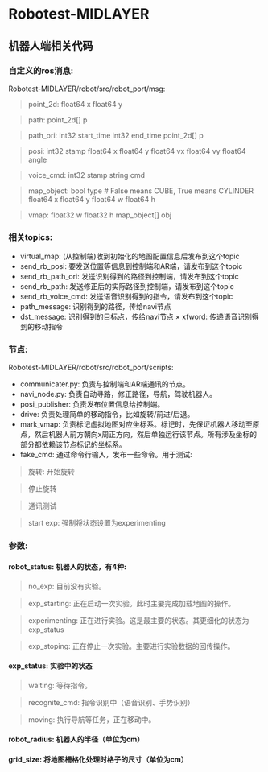# Robotest-MIDLAYER
## 机器人端相关代码

### 自定义的ros消息:
Robotest-MIDLAYER/robot/src/robot_port/msg:
>point_2d:
>    float64 x
>    float64 y

>path:
>    point_2d[] p

>path_ori:
>    int32 start_time
>    int32 end_time
>    point_2d[] p

>posi:
>    int32 stamp
>    float64 x
>    float64 y
>    float64 vx
>    float64 vy
>    float64 angle

>voice_cmd:
>    int32 stamp
>    string cmd

>map_object:
>    bool type 	# False means CUBE, True means CYLINDER
>    float64 x
>    float64 y
>    float64 w
>    float64 h

>vmap:
>    float32 w
>    float32 h
>    map_object[] obj

### 相关topics:
* virtual_map: (从控制端)收到初始化的地图配置信息后发布到这个topic
* send_rb_posi: 要发送位置等信息到控制端和AR端，请发布到这个topic
* send_rb_path_ori: 发送识别得到的路径到控制端，请发布到这个topic
* send_rb_path: 发送修正后的实际路径到控制端，请发布到这个topic
* send_rb_voice_cmd: 发送语音识别得到的指令，请发布到这个topic
* path_message: 识别得到的路径，传给navi节点
* dst_message: 识别得到的目标点，传给navi节点
× xfword: 传递语音识别得到的移动指令

### 节点:
Robotest-MIDLAYER/robot/src/robot_port/scripts:
* communicater.py: 负责与控制端和AR端通讯的节点。
* navi_node.py: 负责自动寻路，修正路径，导航，驾驶机器人。
* posi_publisher: 负责发布位置信息给控制端。
* drive: 负责处理简单的移动指令，比如旋转/前进/后退。
* mark_vmap: 负责标记虚拟地图对应坐标系。标记时，先保证机器人移动至原点，然后机器人前方朝向x周正方向，然后单独运行该节点。所有涉及坐标的部分都依赖该节点标记的坐标系。
* fake_cmd: 通过命令行输入，发布一些命令。用于测试:
>旋转: 开始旋转

>停止旋转

>通讯测试

>start exp: 强制将状态设置为experimenting

### 参数:
#### robot_status: 机器人的状态，有4种: 
>no_exp: 目前没有实验。

>exp_starting: 正在启动一次实验。此时主要完成加载地图的操作。

>experimenting: 正在进行实验。这是最主要的状态。其更细化的状态为exp_status

>exp_stoping: 正在停止一次实验。主要进行实验数据的回传操作。

#### exp_status: 实验中的状态
>waiting: 等待指令。

>recognite_cmd: 指令识别中（语音识别、手势识别）

>moving: 执行导航等任务，正在移动中。

#### robot_radius: 机器人的半径（单位为cm）
#### grid_size: 将地图柵格化处理时格子的尺寸（单位为cm）

